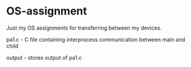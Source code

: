 # OS-assignment

Just my OS assignments for transferring between my devices.

pa1.c - C file containing interprocess communication between main and child

output - stores output of pa1.c
